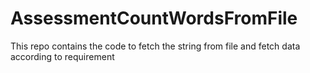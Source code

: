 # AssessmentCountWordsFromFile
This repo contains the code to fetch the string from file and fetch data according to requirement
